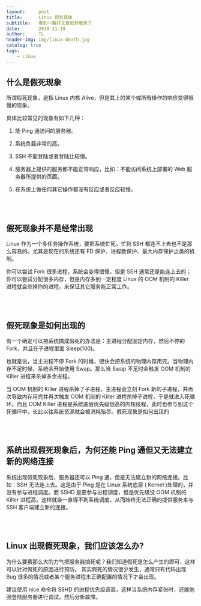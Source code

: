 ```yaml
---
layout:     post
title:      Linux 假死现象
subtitle:   看到一篇好文章就转载来了
date:       2018-11-19
author:     TL
header-img: img/linux-death.jpg
catalog: true
tags:
    - Linux
---
```


## 什么是假死现象

所谓假死现象，是指 Linux 内核 Alive，但是其上的某个或所有操作的响应变得很慢的现象。


具体比较常见的现象有如下几种：

1. 能 Ping 通访问的服务器。

1. 系统负载非常的高。

1. SSH 不能登陆或者登陆比较慢。

1. 服务器上提供的服务都不能正常响应，比如：不能访问系统上部署的 Web 服务器所提供的页面。

1. 在系统上做任何其它操作都没有反应或者反应较慢。

<br />

<br />


## 假死现象并不是经常出现

Linux 作为一个多任务操作系统，要把系统忙死，忙到 SSH 都连不上去也不是那么容易的。尤其是现在的系统还有 FD 保护、进程数保护、最大内存保护之类的机制。

你可以尝试 Fork 很多进程，系统会变得很慢，但是 SSH 通常还是能连上去的；你可以尝试分配很多内存，但是内存多到一定程度 Linux 的 OOM 机制的 Killer 进程就会杀掉你的进程，来保证其它服务能正常工作。

<br />

<br />

## 假死现象是如何出现的

有一个确定可以把系统搞成假死的办法是：主进程分配固定内存，然后不停的 Fork，并且在子进程里面 Sleep(100)。

也就是说，当主进程不停 Fork 的时候，很快会把系统的物理内存用完。当物理内存不足时候，系统会开始使用 Swap。那么当 Swap 不足时会触发 OOM 机制的 Killer 进程来杀掉多余进程。

当 OOM 机制的 Killer 进程杀掉了子进程，主进程会立刻 Fork 新的子进程，并再次导致内存用完并再次触发 OOM 机制的 Killer 进程杀掉子进程，于是就进入死循环。而且 OOM Killer 进程是系统底层优先级很高的内核线程，此时也参与到这个死循环中，长此以往系统资源就会被消耗殆尽。假死现象是如何出现的

<br />

<br />

## 系统出现假死现象后，为何还能 Ping 通但又无法建立新的网络连接

系统出现假死现象后，服务器还可以 Ping 通，但是无法建立新的网络连接。比如：SSH 无法连上去。这是由于 Ping 是在 Linux 系统底层 ( Kernel )处理的，并没有参与进程调度。而 SSHD 是要参与进程调度，但是优先级没 OOM 机制的 Killer 进程高。这样就会一直得不到系统调度，从而始终无法正确的提供服务来与 SSH 客户端建立新的连接。

<br />

<br />

## Linux 出现假死现象，我们应该怎么办?

为什么要费那么大的力气把服务器搞死呢？我们知道假死是怎么产生的即可，这样可以针对假死的原因进行预防。 其实假死的情况很少发生，通常只有代码出现 Bug 很多的情况或者某个服务进程未正确配置的情况下才会出现。

建议使用 nice 命令将 SSHD 的进程优先级调高，这样当系统内存紧张时，还能勉强登陆服务器进行调试，然后分析故障。
